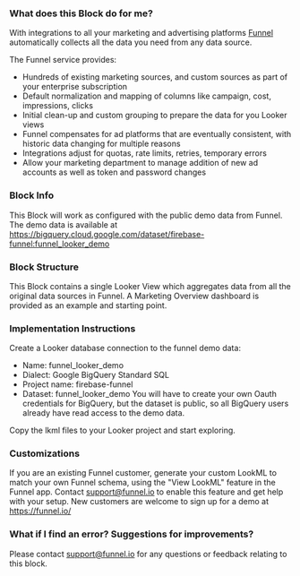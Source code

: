 ### What does this Block do for me?
With integrations to all your marketing and advertising platforms [Funnel](https://funnel.io) automatically collects all the data you need from any data source.

The Funnel service provides:
- Hundreds of existing marketing sources, and custom sources as part of your enterprise subscription
- Default normalization and mapping of columns like campaign, cost, impressions, clicks
- Initial clean-up and custom grouping to prepare the data for you Looker views
- Funnel compensates for ad platforms that are eventually consistent, with historic data changing for multiple reasons
- Integrations adjust for quotas, rate limits, retries, temporary errors
- Allow your marketing department to manage addition of new ad accounts as well as token and password changes

### Block Info
This Block will work as configured with the public demo data from Funnel.
The demo data is available at https://bigquery.cloud.google.com/dataset/firebase-funnel:funnel_looker_demo

### Block Structure
This Block contains a single Looker View which aggregates data from all the original data sources in Funnel.
A Marketing Overview dashboard is provided as an example and starting point.

### Implementation Instructions
Create a Looker database connection to the funnel demo data:
- Name: funnel_looker_demo
- Dialect: Google BigQuery Standard SQL
- Project name: firebase-funnel
- Dataset: funnel_looker_demo
You will have to create your own Oauth credentials for BigQuery, but the dataset is public, so all BigQuery users already have read access to the demo data.

Copy the lkml files to your Looker project and start exploring.

### Customizations
If you are an existing Funnel customer, generate your custom LookML to match your own Funnel schema, using the "View LookML" feature in the Funnel app.
Contact support@funnel.io to enable this feature and get help with your setup.
New customers are welcome to sign up for a demo at https://funnel.io/

### What if I find an error? Suggestions for improvements?
Please contact support@funnel.io for any questions or feedback relating to this block.
